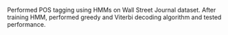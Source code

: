   Performed POS tagging using HMMs on Wall Street Journal dataset. After training HMM, performed greedy and Viterbi decoding algorithm and tested performance. 
